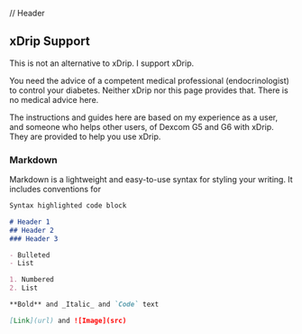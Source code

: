 // Header
## xDrip Support

This is not an alternative to xDrip. I support xDrip.  

You need the advice of a competent medical professional (endocrinologist) to control your diabetes. Neither xDrip nor this page provides that. There is no medical advice here.

The instructions and guides here are based on my experience as a user, and someone who helps other users, of Dexcom G5 and G6 with xDrip. They are provided to help you use xDrip.

### Markdown

Markdown is a lightweight and easy-to-use syntax for styling your writing. It includes conventions for

```markdown
Syntax highlighted code block

# Header 1
## Header 2
### Header 3

- Bulleted
- List

1. Numbered
2. List

**Bold** and _Italic_ and `Code` text

[Link](url) and ![Image](src)
```
